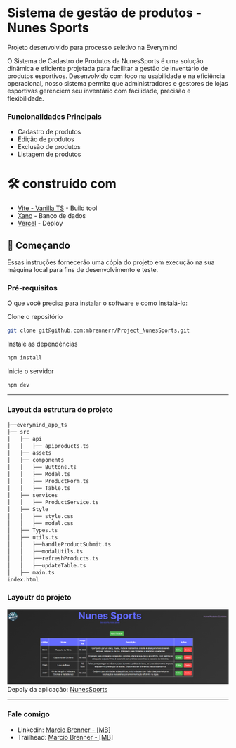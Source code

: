 # Sistema de gestão de produtos - Nunes Sports
Projeto desenvolvido para processo seletivo na   Everymind


O Sistema de Cadastro de Produtos da NunesSports é uma solução dinâmica e eficiente projetada para facilitar a gestão de inventário de produtos esportivos. Desenvolvido com foco na usabilidade e na eficiência operacional, nosso sistema permite que administradores e gestores de lojas esportivas gerenciem seu inventário com facilidade, precisão e flexibilidade.

### Funcionalidades Principais
- Cadastro de produtos
- Edição de produtos
- Exclusão de produtos
- Listagem de produtos


# 🛠️ construído com

* [Vite - Vanilla TS](https://pt.vitejs.dev/guide/) - Build tool
* [Xano](https://docs.xano.com/) - Banco de dados
* [Vercel](https://vercel.com/) - Deploy

## 🚀 Começando
Essas instruções fornecerão uma cópia do projeto em execução na sua máquina local para fins de desenvolvimento e teste.

### Pré-requisitos
O que você precisa para instalar o software e como instalá-lo:

Clone o repositório
```sh 
git clone git@github.com:mbrennerr/Project_NunesSports.git
```
Instale as dependências
```sh
npm install
```
Inicie o servidor
```sh
npm dev
```
---
### Layout da estrutura do projeto
```
├──everymind_app_ts
├── src
│   ├── api
│   │   ├── apiproducts.ts
│   ├── assets
│   ├── components
│   │   ├── Buttons.ts
│   │   ├── Modal.ts
│   │   ├── ProductForm.ts
│   │   ├── Table.ts
│   ├── services
│   │   ├── ProductService.ts
│   ├── Style
│   │   ├── style.css
│   │   ├── modal.css
│   ├── Types.ts
│   ├── utils.ts
│   │   ├──handleProductSubmit.ts
│   │   ├──modalUtils.ts
│   │   ├──refreshProducts.ts
│   │   ├──updateTable.ts
│   ├── main.ts
index.html
```
### Layoutr do projeto

![image](src/assets/table.png)
Depoly da aplicação: [NunesSports](https://project-nunes-sports-mbrennerr.vercel.app/)

---
### Fale comigo
- Linkedin: [Marcio Brenner - [MB]](https://www.linkedin.com/in/mbrennerr/)
- Trailhead: [Marcio Brenner - [MB]](https://trailblazer.me/id/mbrennerr)
